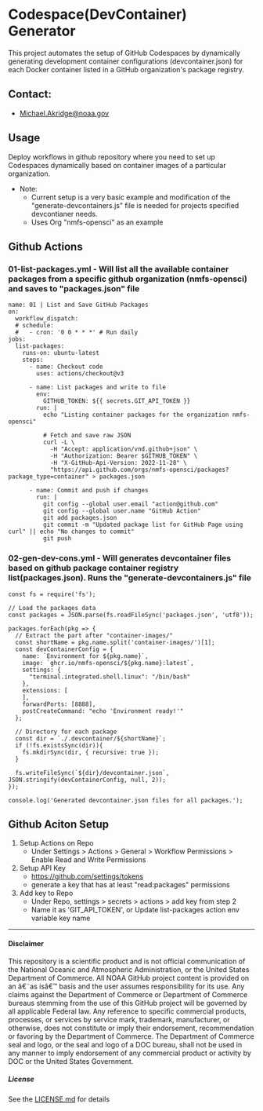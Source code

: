 # Codespace(DevContainer) Generator

This project automates the setup of GitHub Codespaces by dynamically generating development container configurations (devcontainer.json) for each Docker container listed in a GitHub organization's package registry. 

## Contact:
- Michael.Akridge@noaa.gov 

## Usage
Deploy workflows in github repository where you need to set up Codespaces dynamically based on container images of a particular organization.
- Note:
  - Current setup is a very basic example and modification of the "generate-devcontainers.js" file is needed for projects specified devcontianer needs.
  - Uses Org "nmfs-opensci" as an example 

## Github Actions
### 01-list-packages.yml - Will list all the available container packages from a specific github organization (nmfs-opensci) and saves to "packages.json" file
```
name: 01 | List and Save GitHub Packages
on:
  workflow_dispatch:
  # schedule:
  #   - cron: '0 0 * * *' # Run daily
jobs:
  list-packages:
    runs-on: ubuntu-latest
    steps:
      - name: Checkout code
        uses: actions/checkout@v3

      - name: List packages and write to file
        env:
          GITHUB_TOKEN: ${{ secrets.GIT_API_TOKEN }}
        run: |
          echo "Listing container packages for the organization nmfs-opensci"
    
          # Fetch and save raw JSON
          curl -L \
            -H "Accept: application/vnd.github+json" \
            -H "Authorization: Bearer $GITHUB_TOKEN" \
            -H "X-GitHub-Api-Version: 2022-11-28" \
            "https://api.github.com/orgs/nmfs-opensci/packages?package_type=container" > packages.json

      - name: Commit and push if changes
        run: |
          git config --global user.email "action@github.com"
          git config --global user.name "GitHub Action"
          git add packages.json
          git commit -m "Updated package list for GitHub Page using curl" || echo "No changes to commit"
          git push
```
### 02-gen-dev-cons.yml  - Will generates devcontainer files based on github package container registry list(packages.json). Runs the "generate-devcontainers.js" file
```
const fs = require('fs');

// Load the packages data
const packages = JSON.parse(fs.readFileSync('packages.json', 'utf8'));

packages.forEach(pkg => {
  // Extract the part after "container-images/"
  const shortName = pkg.name.split('container-images/')[1];
  const devContainerConfig = {
    name: `Environment for ${pkg.name}`,
    image: `ghcr.io/nmfs-opensci/${pkg.name}:latest`,
    settings: { 
      "terminal.integrated.shell.linux": "/bin/bash"
    },
    extensions: [
    ],
    forwardPorts: [8888],
    postCreateCommand: "echo 'Environment ready!'"
  };

  // Directory for each package
  const dir = `./.devcontainer/${shortName}`;
  if (!fs.existsSync(dir)){
    fs.mkdirSync(dir, { recursive: true });
  }

  fs.writeFileSync(`${dir}/devcontainer.json`, JSON.stringify(devContainerConfig, null, 2));
});

console.log('Generated devcontainer.json files for all packages.');
```
## Github Aciton Setup
1. Setup Actions on Repo
    - Under Settings > Actions > General > Workflow Permissions > Enable Read and Write Permissions
2. Setup API Key 
    - https://github.com/settings/tokens
    - generate a key that has at least "read:packages" permissions
3. Add key to Repo
    - Under Repo, settings > secrets > actions > add key from step 2
    - Name it as 'GIT_API_TOKEN', or Update list-packages action env variable key name

----------
#### Disclaimer
This repository is a scientific product and is not official communication of the National Oceanic and Atmospheric Administration, or the United States Department of Commerce. All NOAA GitHub project content is provided on an â€˜as isâ€™ basis and the user assumes responsibility for its use. Any claims against the Department of Commerce or Department of Commerce bureaus stemming from the use of this GitHub project will be governed by all applicable Federal law. Any reference to specific commercial products, processes, or services by service mark, trademark, manufacturer, or otherwise, does not constitute or imply their endorsement, recommendation or favoring by the Department of Commerce. The Department of Commerce seal and logo, or the seal and logo of a DOC bureau, shall not be used in any manner to imply endorsement of any commercial product or activity by DOC or the United States Government.

##### License
See the [LICENSE.md](./LICENSE.md) for details

